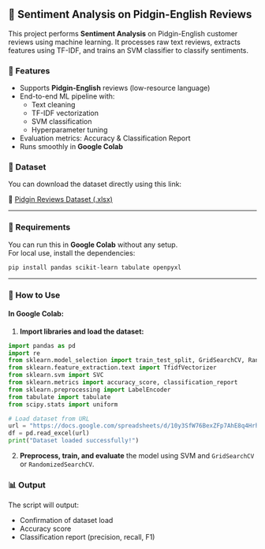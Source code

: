 
## 📝 Sentiment Analysis on Pidgin-English Reviews

This project performs **Sentiment Analysis** on Pidgin-English customer reviews using machine learning. It processes raw text reviews, extracts features using TF-IDF, and trains an SVM classifier to classify sentiments.

### 🚀 Features

- Supports **Pidgin-English** reviews (low-resource language)
- End-to-end ML pipeline with:
  - Text cleaning
  - TF-IDF vectorization
  - SVM classification
  - Hyperparameter tuning
- Evaluation metrics: Accuracy & Classification Report
- Runs smoothly in **Google Colab**


### 📁 Dataset

You can download the dataset directly using this link:

🔗 [Pidgin Reviews Dataset (.xlsx)](https://docs.google.com/spreadsheets/d/10y3SfW76BexZFp7AhE8q4HrhoJF9Op6u/edit?usp=sharing&ouid=116844381552592386775&rtpof=true&sd=true)

---

### 🧰 Requirements

You can run this in **Google Colab** without any setup.  
For local use, install the dependencies:

```bash
pip install pandas scikit-learn tabulate openpyxl
```

---

### 🧪 How to Use

#### In Google Colab:

1. **Import libraries and load the dataset:**

```python
import pandas as pd
import re
from sklearn.model_selection import train_test_split, GridSearchCV, RandomizedSearchCV
from sklearn.feature_extraction.text import TfidfVectorizer
from sklearn.svm import SVC
from sklearn.metrics import accuracy_score, classification_report
from sklearn.preprocessing import LabelEncoder
from tabulate import tabulate
from scipy.stats import uniform

# Load dataset from URL
url = "https://docs.google.com/spreadsheets/d/10y3SfW76BexZFp7AhE8q4HrhoJF9Op6u/edit?usp=sharing&ouid=116844381552592386775&rtpof=true&sd=true"
df = pd.read_excel(url)
print("Dataset loaded successfully!")
```

2. **Preprocess, train, and evaluate** the model using SVM and `GridSearchCV` or `RandomizedSearchCV`.

### 📊 Output

The script will output:
- Confirmation of dataset load
- Accuracy score
- Classification report (precision, recall, F1)


